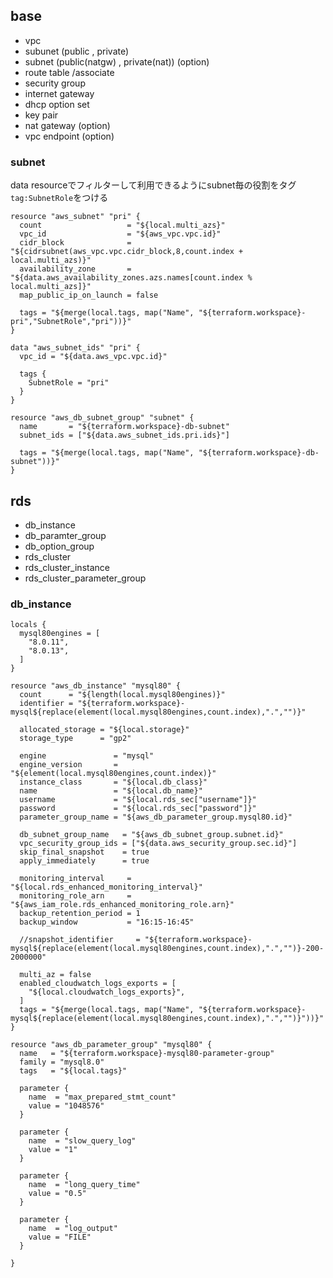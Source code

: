 


base
--
- vpc
- subunet (public , private)
- subnet (public(natgw) , private(nat)) (option)
- route table /associate
- security group
- internet gateway
- dhcp option set
- key pair
- nat gateway (option)
- vpc endpoint (option)


### subnet

data resourceでフィルターして利用できるようにsubnet毎の役割をタグ `tag:SubnetRole`をつける
```HCL
resource "aws_subnet" "pri" {
  count                   = "${local.multi_azs}"
  vpc_id                  = "${aws_vpc.vpc.id}"
  cidr_block              = "${cidrsubnet(aws_vpc.vpc.cidr_block,8,count.index + local.multi_azs)}"
  availability_zone       = "${data.aws_availability_zones.azs.names[count.index % local.multi_azs]}"
  map_public_ip_on_launch = false

  tags = "${merge(local.tags, map("Name", "${terraform.workspace}-pri","SubnetRole","pri"))}"
}
```
```HCL
data "aws_subnet_ids" "pri" {
  vpc_id = "${data.aws_vpc.vpc.id}"

  tags {
    SubnetRole = "pri"
  }
}
```
```HCL
resource "aws_db_subnet_group" "subnet" {
  name       = "${terraform.workspace}-db-subnet"
  subnet_ids = ["${data.aws_subnet_ids.pri.ids}"]

  tags = "${merge(local.tags, map("Name", "${terraform.workspace}-db-subnet"))}"
}
```

rds
--
- db_instance
- db_paramter_group
- db_option_group
- rds_cluster
- rds_cluster_instance
- rds_cluster_parameter_group

### db_instance

```HCL
locals {
  mysql80engines = [
    "8.0.11",
    "8.0.13",
  ]
}

resource "aws_db_instance" "mysql80" {
  count      = "${length(local.mysql80engines)}"
  identifier = "${terraform.workspace}-mysql${replace(element(local.mysql80engines,count.index),".","")}"

  allocated_storage = "${local.storage}"
  storage_type      = "gp2"

  engine               = "mysql"
  engine_version       = "${element(local.mysql80engines,count.index)}"
  instance_class       = "${local.db_class}"
  name                 = "${local.db_name}"
  username             = "${local.rds_sec["username"]}"
  password             = "${local.rds_sec["password"]}"
  parameter_group_name = "${aws_db_parameter_group.mysql80.id}"

  db_subnet_group_name   = "${aws_db_subnet_group.subnet.id}"
  vpc_security_group_ids = ["${data.aws_security_group.sec.id}"]
  skip_final_snapshot    = true
  apply_immediately      = true

  monitoring_interval     = "${local.rds_enhanced_monitoring_interval}"
  monitoring_role_arn     = "${aws_iam_role.rds_enhanced_monitoring_role.arn}"
  backup_retention_period = 1
  backup_window           = "16:15-16:45"

  //snapshot_identifier     = "${terraform.workspace}-mysql${replace(element(local.mysql80engines,count.index),".","")}-200-2000000"

  multi_az = false
  enabled_cloudwatch_logs_exports = [
    "${local.cloudwatch_logs_exports}",
  ]
  tags = "${merge(local.tags, map("Name", "${terraform.workspace}-mysql${replace(element(local.mysql80engines,count.index),".","")}"))}"
}

resource "aws_db_parameter_group" "mysql80" {
  name   = "${terraform.workspace}-mysql80-parameter-group"
  family = "mysql8.0"
  tags   = "${local.tags}"

  parameter {
    name  = "max_prepared_stmt_count"
    value = "1048576"
  }

  parameter {
    name  = "slow_query_log"
    value = "1"
  }

  parameter {
    name  = "long_query_time"
    value = "0.5"
  }

  parameter {
    name  = "log_output"
    value = "FILE"
  }
  
}
```
